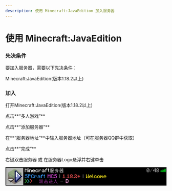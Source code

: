```yaml
---
description: 使用 Minecraft:JavaEdition 加入服务器
---
```


# 使用 Minecraft:JavaEdition

### 先决条件

要加入服务器，需要以下先决条件：

Minecraft:JavaEdition(版本1.18.2以上)

### 加入

打开Minecraft:JavaEdition(版本1.18.2以上)

点击**“多人游戏”**

点击**“添加服务器”**

在**“服务器地址”**中输入服务器地址（可在服务器QQ群中获取）

点击**“完成”**

右键双击服务器 或 在服务器Logo悬浮并右键单击

![](../.gitbook/assets/image.png)
